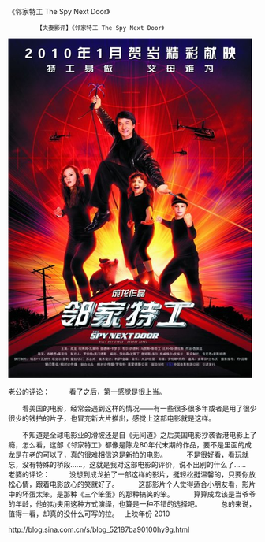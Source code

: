 《邻家特工 The Spy Next Door》

			【夫妻影评】《邻家特工 The Spy Next Door》

![](./img/52187ba9t865f7476d4cf&690.jpg)


老公的评论：
 
　　看了之后，第一感觉是很上当。
 

　　看美国的电影，经常会遇到这样的情况——有一些很多很多年或者是用了很少很少的钱拍的片子，也冒充新大片推出，感觉上这部电影就是这样。
 

　　不知道是全球电影业的滑坡还是自《无间道》之后美国电影抄袭香港电影上了瘾，怎么看，这部《邻家特工》都像是陈龙80年代末期的作品，要不是里面的成龙是在老的可以了，真的很难相信这是新拍的电影。
 
　　不是很好看，看玩就忘，没有特殊的桥段……，这就是我对这部电影的评价，说不出别的什么了……
 
老婆的评论：
 
　　没想到成龙拍了一部这样的影片，挺轻松挺温馨的，只要你放松心情，跟着电影放心的笑就好了。
 
　　这部影片个人觉得适合小朋友看，影片中的坏蛋太笨，是那种《三个笨蛋》的那种搞笑的笨。
 
　　算算成龙该是当爷爷的年龄，他的功夫用这种方式演绎，也算是一种不错的选择吧。
 
　　总的来说，值得一看，却真的没什么可写的拉。
 
上映年份 2010							
		
http://blog.sina.com.cn/s/blog_52187ba90100hy9g.html
